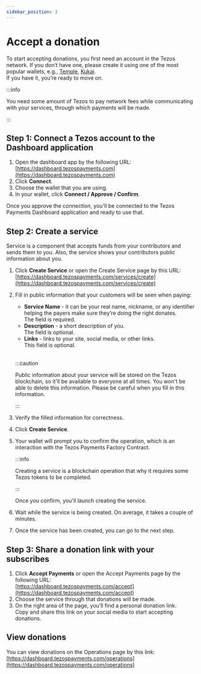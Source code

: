 ```yaml
---
sidebar_position: 3
---
```

# Accept a donation
To start accepting donations, you first need an account in the Tezos network. If you don’t have one, please create it using one of the most popular wallets, e.g., [Temple](https://templewallet.com), [Kukai](https://wallet.kukai.app).  
If you have it, you’re ready to move on.

:::info

You need some amount of Tezos to pay network fees while communicating with your services, through which payments will be made.

:::

## Step 1: Connect a Tezos account to the Dashboard application
1. Open the dashboard app by the following URL:  
[https://dashboard.tezospayments.com](https://dashboard.tezospayments.com)
2. Click **Connect**.
3. Choose the wallet that you are using.
4. In your wallet, click **Connect / Approve / Confirm**.

Once you approve the connection, you'll be connected to the Tezos Payments Dashboard application and ready to use that.

## Step 2: Create a service
Service is a component that accepts funds from your contributors and sends them to you. Also, the service shows your contributors public information about you.

1. Click **Create Service** or open the Create Service page by this URL:  
[https://dashboard.tezospayments.com/services/create](https://dashboard.tezospayments.com/services/create)
2. Fill in public information that your customers will be seen when paying:

    * **Service Name** - it can be your real name, nickname, or any identifier helping the payers make sure they’re doing the right donates.  
    The field is required.
    * **Description** - a short description of you.  
    The field is optional.
    * **Links** - links to your site, social media, or other links.  
    This field is optional.

    <br />

    :::caution

    Public information about your service will be stored on the Tezos blockchain, so it'll be available to everyone at all times. You   won't be able to delete this information.
    Please be careful when you fill in this information.

    :::

3. Verify the filled information for correctness.
4. Click **Create Service**.
5. Your wallet will prompt you to confirm the operation, which is an interaction with the Tezos Payments Factory Contract.
    
    :::info

    Creating a service is a blockchain operation that why it requires some Tezos tokens to be completed.

    :::
    
    Once you confirm, you'll launch creating the service.

6. Wait while the service is being created. On average, it takes a couple of minutes.
7. Once the service has been created, you can go to the next step.

## Step 3: Share a donation link with your subscribes
1. Click **Accept Payments** or open the Accept Payments page by the following URL:  
[https://dashboard.tezospayments.com/accept](https://dashboard.tezospayments.com/accept)
2. Choose the service through that donations will be made.
3. On the right area of the page, you’ll find a personal donation link.  
Copy and share this link on your social media to start accepting donations.

## View donations
You can view donations on the Operations page by this link:  
[https://dashboard.tezospayments.com/operations](https://dashboard.tezospayments.com/operations)
